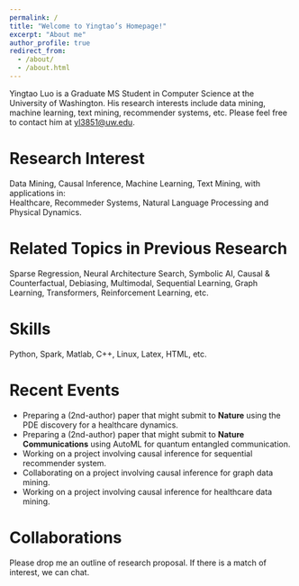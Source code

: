 ```yaml
---
permalink: /
title: "Welcome to Yingtao’s Homepage!"
excerpt: "About me"
author_profile: true
redirect_from: 
  - /about/
  - /about.html
---
```


Yingtao Luo is a Graduate MS Student in Computer Science at the University of Washington. His research interests include data mining, machine learning, text mining, recommender systems, etc. Please feel free to contact him at yl3851@uw.edu.

Research Interest
======
Data Mining, Causal Inference, Machine Learning, Text Mining, with applications in:  
Healthcare, Recommeder Systems, Natural Language Processing and Physical Dynamics.

Related Topics in Previous Research
======
Sparse Regression, Neural Architecture Search, Symbolic AI, Causal & Counterfactual, Debiasing, Multimodal, Sequential Learning, Graph Learning, Transformers, Reinforcement Learning, etc.  

Skills
======
Python, Spark, Matlab, C++, Linux, Latex, HTML, etc.

Recent Events
======
- Preparing a (2nd-author) paper that might submit to __Nature__ using the PDE discovery for a healthcare dynamics.
- Preparing a (2nd-author) paper that might submit to __Nature Communications__ using AutoML for quantum entangled communication.
- Working on a project involving causal inference for sequential recommender system.
- Collaborating on a project involving causal inference for graph data mining.
- Working on a project involving causal inference for healthcare data mining.

Collaborations
======
Please drop me an outline of research proposal. If there is a match of interest, we can chat.
